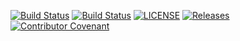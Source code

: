 [![Build Status](https://travis-ci.org/Hein1P/group3.svg?branch=master)](https://travis-ci.org/Hein1P/group3)
[![Build Status](https://travis-ci.org/Hein1P/group3.svg?branch=develop)](https://travis-ci.org/Hein1P/group3)
[![LICENSE](https://img.shields.io/github/license/Hein1P/group3.svg?style=flat-square)](https://github.com/Hein1P/group3/blob/master/LICENSE)
[![Releases](https://img.shields.io/github/release/Hein1P/group3/all.svg?style=flat-square)](https://github.com/Hein1P/group3/releases)
[![Contributor Covenant](https://img.shields.io/badge/Contributor%20Covenant-v2.0%20adopted-ff69b4.svg)](code_of_conduct.md)